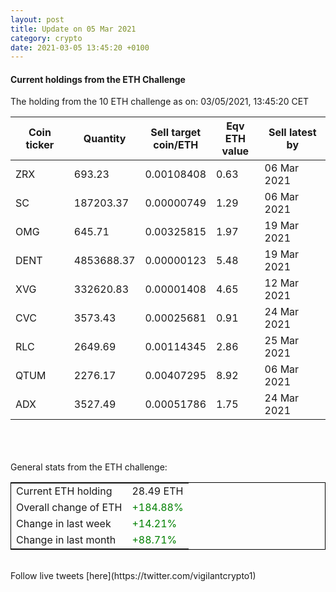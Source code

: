 ```yaml
---
layout: post
title: Update on 05 Mar 2021
category: crypto
date: 2021-03-05 13:45:20 +0100
---
```

<!-- Global site tag (gtag.js) - Google Analytics -->
<script async src="https://www.googletagmanager.com/gtag/js?id=UA-103831149-5"></script>
<script>
  window.dataLayer = window.dataLayer || [];
  function gtag(){dataLayer.push(arguments);}
  gtag('js', new Date());

  gtag('config', 'UA-103831149-5');
</script>


#### Current holdings from the ETH Challenge

The holding from the 10 ETH challenge as on: 03/05/2021, 13:45:20 CET

|Coin ticker|Quantity|Sell target<br>coin/ETH|Eqv ETH<br>value|Sell latest by|
|-----------|--------|-----------|-----------|--------------|
ZRX|693.23|  0.00108408|0.63|06 Mar 2021|
SC|187203.37|  0.00000749|1.29|06 Mar 2021|
OMG|645.71|  0.00325815|1.97|19 Mar 2021|
DENT|4853688.37|  0.00000123|5.48|19 Mar 2021|
XVG|332620.83|  0.00001408|4.65|12 Mar 2021|
CVC|3573.43|  0.00025681|0.91|24 Mar 2021|
RLC|2649.69|  0.00114345|2.86|25 Mar 2021|
QTUM|2276.17|  0.00407295|8.92|06 Mar 2021|
ADX|3527.49|  0.00051786|1.75|24 Mar 2021|

<br>
<br>
<br>
General stats from the ETH challenge:

<table style="border:1px solid black;margin-left:auto;margin-right:auto;">
	<tbody>
	<tr>
		<td>Current ETH holding</td>
		<td>     28.49 ETH</td>
	</tr>
	<tr>
		<td>Overall change of ETH</td>
		<td><font color="green">+184.88%</font></td>
	</tr>
	<tr>
		<td>Change in last week</td>
		<td><font color="green">+14.21%</font></td>
	</tr>
	<tr>
		<td>Change in last month</td>
		<td><font color="green">+88.71%</font></td>
	</tr>
	</tbody>
</table>

<br>
Follow live tweets [here](https://twitter.com/vigilantcrypto1)
<br>
<br>